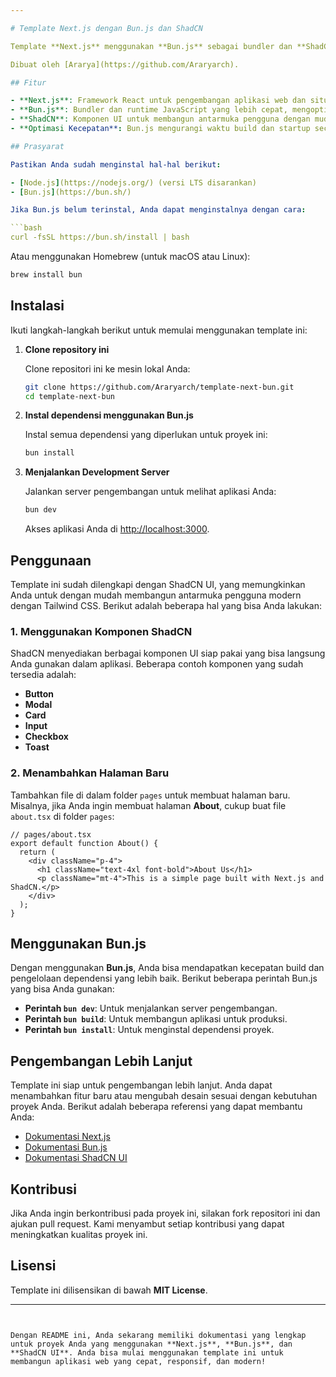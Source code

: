 ```yaml
---

# Template Next.js dengan Bun.js dan ShadCN

Template **Next.js** menggunakan **Bun.js** sebagai bundler dan **ShadCN** untuk komponen UI berbasis Tailwind CSS. Template ini memberikan kemudahan dalam membangun aplikasi web dengan performa tinggi dan antarmuka pengguna yang modern dan responsif.

Dibuat oleh [Ararya](https://github.com/Araryarch).

## Fitur

- **Next.js**: Framework React untuk pengembangan aplikasi web dan situs statis.
- **Bun.js**: Bundler dan runtime JavaScript yang lebih cepat, mengoptimalkan kecepatan build dan startup.
- **ShadCN**: Komponen UI untuk membangun antarmuka pengguna dengan mudah, menggunakan **Tailwind CSS** untuk desain yang responsif dan dapat disesuaikan.
- **Optimasi Kecepatan**: Bun.js mengurangi waktu build dan startup secara signifikan dibandingkan dengan bundler tradisional seperti Webpack.

## Prasyarat

Pastikan Anda sudah menginstal hal-hal berikut:

- [Node.js](https://nodejs.org/) (versi LTS disarankan)
- [Bun.js](https://bun.sh/)

Jika Bun.js belum terinstal, Anda dapat menginstalnya dengan cara:

```bash
curl -fsSL https://bun.sh/install | bash
```

Atau menggunakan Homebrew (untuk macOS atau Linux):

```bash
brew install bun
```

## Instalasi

Ikuti langkah-langkah berikut untuk memulai menggunakan template ini:

1. **Clone repository ini**

   Clone repositori ini ke mesin lokal Anda:

   ```bash
   git clone https://github.com/Araryarch/template-next-bun.git
   cd template-next-bun
   ```

2. **Instal dependensi menggunakan Bun.js**

   Instal semua dependensi yang diperlukan untuk proyek ini:

   ```bash
   bun install
   ```

3. **Menjalankan Development Server**

   Jalankan server pengembangan untuk melihat aplikasi Anda:

   ```bash
   bun dev
   ```

   Akses aplikasi Anda di [http://localhost:3000](http://localhost:3000).

## Penggunaan

Template ini sudah dilengkapi dengan ShadCN UI, yang memungkinkan Anda untuk dengan mudah membangun antarmuka pengguna modern dengan Tailwind CSS. Berikut adalah beberapa hal yang bisa Anda lakukan:

### 1. Menggunakan Komponen ShadCN

ShadCN menyediakan berbagai komponen UI siap pakai yang bisa langsung Anda gunakan dalam aplikasi. Beberapa contoh komponen yang sudah tersedia adalah:

- **Button**
- **Modal**
- **Card**
- **Input**
- **Checkbox**
- **Toast**

### 2. Menambahkan Halaman Baru

Tambahkan file di dalam folder `pages` untuk membuat halaman baru. Misalnya, jika Anda ingin membuat halaman **About**, cukup buat file `about.tsx` di folder `pages`:

```tsx
// pages/about.tsx
export default function About() {
  return (
    <div className="p-4">
      <h1 className="text-4xl font-bold">About Us</h1>
      <p className="mt-4">This is a simple page built with Next.js and ShadCN.</p>
    </div>
  );
}
```

## Menggunakan Bun.js

Dengan menggunakan **Bun.js**, Anda bisa mendapatkan kecepatan build dan pengelolaan dependensi yang lebih baik. Berikut beberapa perintah Bun.js yang bisa Anda gunakan:

- **Perintah `bun dev`**: Untuk menjalankan server pengembangan.
- **Perintah `bun build`**: Untuk membangun aplikasi untuk produksi.
- **Perintah `bun install`**: Untuk menginstal dependensi proyek.

## Pengembangan Lebih Lanjut

Template ini siap untuk pengembangan lebih lanjut. Anda dapat menambahkan fitur baru atau mengubah desain sesuai dengan kebutuhan proyek Anda. Berikut adalah beberapa referensi yang dapat membantu Anda:

- [Dokumentasi Next.js](https://nextjs.org/docs)
- [Dokumentasi Bun.js](https://bun.sh/docs)
- [Dokumentasi ShadCN UI](https://shadcn.dev/docs)

## Kontribusi

Jika Anda ingin berkontribusi pada proyek ini, silakan fork repositori ini dan ajukan pull request. Kami menyambut setiap kontribusi yang dapat meningkatkan kualitas proyek ini.

## Lisensi

Template ini dilisensikan di bawah **MIT License**.

---
```


Dengan README ini, Anda sekarang memiliki dokumentasi yang lengkap untuk proyek Anda yang menggunakan **Next.js**, **Bun.js**, dan **ShadCN UI**. Anda bisa mulai menggunakan template ini untuk membangun aplikasi web yang cepat, responsif, dan modern!
